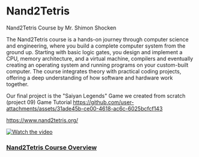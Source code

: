 # Nand2Tetris
Nand2Tetris Course by Mr. Shimon Shocken

The Nand2Tetris course is a hands-on journey through computer science and engineering, where you build a complete computer system from the ground up.
Starting with basic logic gates, you design and implement a CPU, memory architecture, and a virtual machine, compilers and eventually creating an operating system and running programs on your custom-built computer.
The course integrates theory with practical coding projects, offering a deep understanding of how software and hardware work together.

Our final project is the "Saiyan Legends" Game we created from scratch (project 09)
Game Tutorial
https://github.com/user-attachments/assets/31ade45b-ce00-4618-ac6c-6025bcfcf143

https://www.nand2tetris.org/

[![Watch the video](https://img.youtube.com/vi/wTl5wRDT0CU/maxresdefault.jpg)](https://youtu.be/wTl5wRDT0CU)

### [Nand2Tetris Course Overview](https://youtu.be/wTl5wRDT0CU)



